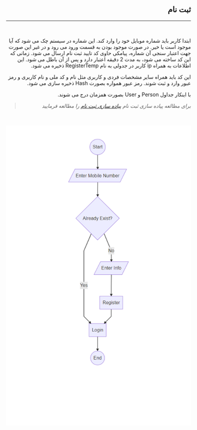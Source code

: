 <div align="right" dir="rtl">


## ثبت نام

***

<br>

ابتدا کاربر باید شماره موبایل خود را وارد کند. این شماره در سیستم چک می شود که آیا موجود است یا خیر. در صورت موجود بودن به قسمت ورود می رود و در غیر این صورت جهت اعتبار سنجی آن شماره،  پیامکی حاوی کد تایید ثبت نام ارسال می شود.
زمانی که این کد ساخته می شود، به مدت 2 دقیقه اعتبار دارد و پس از آن باطل می شود. این اطلاعات به همراه ip کاربر در جدولی به نام RegisterTemp ذخیره می شود.

این کد باید همراه سایر مشخصات فردی و کاربری مثل نام و کد ملی و نام کاربری و رمز عبور وارد و ثبت شوند. رمز عبور همواره بصورت Hash ذخیره سازی می شود.

با اینکار جداول Person و User بصورت همزمان درج می شوند.

> *برای مطالعه پیاده سازی ثبت نام [پیاده سازی ثبت نام](.RegistrationBussiness.md) را مطالعه فرمایید*

<br>

![](./RegistrationChart.png)


</div>